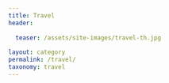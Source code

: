 ```yaml
---
title: Travel
header:
  
  teaser: /assets/site-images/travel-th.jpg
  
layout: category
permalink: /travel/
taxonomy: travel
---
```


 
